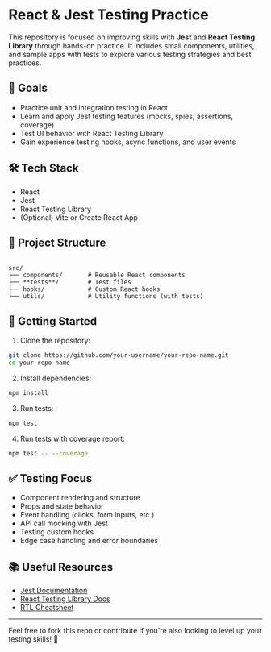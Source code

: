 
# React & Jest Testing Practice

This repository is focused on improving skills with **Jest** and **React Testing Library** through hands-on practice. It includes small components, utilities, and sample apps with tests to explore various testing strategies and best practices.

## 🎯 Goals

- Practice unit and integration testing in React
- Learn and apply Jest testing features (mocks, spies, assertions, coverage)
- Test UI behavior with React Testing Library
- Gain experience testing hooks, async functions, and user events

## 🛠️ Tech Stack

- React
- Jest
- React Testing Library
- (Optional) Vite or Create React App

## 📁 Project Structure

```

src/
├── components/       # Reusable React components
├── **tests**/        # Test files
├── hooks/            # Custom React hooks
└── utils/            # Utility functions (with tests)

````

## 🚀 Getting Started

1. Clone the repository:

```bash
git clone https://github.com/your-username/your-repo-name.git
cd your-repo-name
````

2. Install dependencies:

```bash
npm install
```

3. Run tests:

```bash
npm test
```

4. Run tests with coverage report:

```bash
npm test -- --coverage
```

## ✅ Testing Focus

* Component rendering and structure
* Props and state behavior
* Event handling (clicks, form inputs, etc.)
* API call mocking with Jest
* Testing custom hooks
* Edge case handling and error boundaries

## 📚 Useful Resources

* [Jest Documentation](https://jestjs.io/docs/getting-started)
* [React Testing Library Docs](https://testing-library.com/docs/)
* [RTL Cheatsheet](https://testing-library.com/docs/queries/)

---

Feel free to fork this repo or contribute if you're also looking to level up your testing skills! 🚀
